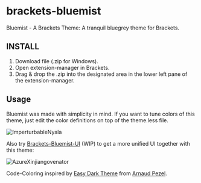 # brackets-bluemist

Bluemist - A Brackets Theme:
A tranquil bluegrey theme for Brackets.

## INSTALL
1. Download file (.zip for Windows).
2. Open extension-manager in Brackets.
3. Drag & drop the .zip into the designated area in the lower left pane of the extension-manager.

## Usage
Bluemist was made with simplicity in mind. If you want to tune colors of this theme, just edit the color definitions on top of the theme.less  file.

![ImperturbableNyala](https://user-images.githubusercontent.com/2411715/122717979-a3b85680-d26c-11eb-8406-e366007b3c96.png)

Also try [Brackets-Bluemist-UI](https://github.com/Huygenz/Brackets-Bluemist-UI) (WIP) to get a more unified UI together with this theme:

![AzureXinjiangovenator](https://user-images.githubusercontent.com/2411715/122951274-73aca880-d37d-11eb-8d1d-74dc3bfe6e77.png)

Code-Coloring inspired by [Easy Dark Theme](https://github.com/apezel/brackets-easy-dark/blob/master/theme.css) from [Arnaud Pezel](https://github.com/apezel).

